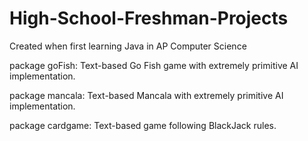 # High-School-Freshman-Projects
Created when first learning Java in AP Computer Science

package goFish: Text-based Go Fish game with extremely primitive AI implementation.

package mancala: Text-based Mancala with extremely primitive AI implementation.

package cardgame: Text-based game following BlackJack rules.
